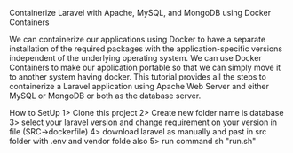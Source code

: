 Containerize Laravel with Apache, MySQL, and MongoDB using Docker Containers

We can containerize our applications using Docker to have a separate installation of the required packages with the application-specific versions independent of the underlying operating system. We can use Docker Containers to make our application portable so that we can simply move it to another system having docker. This tutorial provides all the steps to containerize a Laravel application using Apache Web Server and either MySQL or MongoDB or both as the database server.


How to SetUp
  1> Clone this project 
  2> Create new folder name is database 
  3> select your laravel version and change requirement on your version in file (SRC->dockerfile)
  4> download laravel as manually and past in src folder with .env and vendor folde also
  5> run command sh "run.sh"


  

